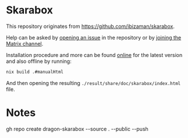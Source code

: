 # Skarabox

This repository originates from https://github.com/ibizaman/skarabox.

Help can be asked by [opening an issue][issue] in the repository
or by [joining the Matrix channel][matrix].

[issue]: https://github.com/ibizaman/skarabox/issues/new
[matrix]: https://matrix.to/#/#selfhostblocks:matrix.org

Installation procedure and more can be found
[online](https://installer.skarabox.com) for the latest version
and also offline by running:

```bash
nix build .#manualHtml
```

And then opening the resulting `./result/share/doc/skarabox/index.html` file.

# Notes
gh repo create dragon-skarabox --source . --public --push